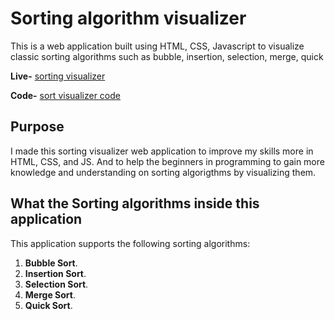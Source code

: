 # Sorting algorithm visualizer

This is a web application built using HTML, CSS, Javascript to visualize classic sorting algorithms such as bubble, insertion, selection, merge, quick 

**Live-** [sorting visualizer]()

**Code-** [sort visualizer code](https://github.com/shubhamsinghpatelnit/sorting-visualizer/tree/main)

## Purpose

I made this sorting visualizer web application to improve my skills more in
HTML, CSS, and JS. And to help the beginners in programming to gain more knowledge and understanding on sorting algorigthms by visualizing them.

## What the Sorting algorithms inside this application

This application supports the following sorting algorithms:

1. **Bubble Sort**.
2. **Insertion Sort**.
3. **Selection Sort**.
4. **Merge Sort**.
5. **Quick Sort**.
